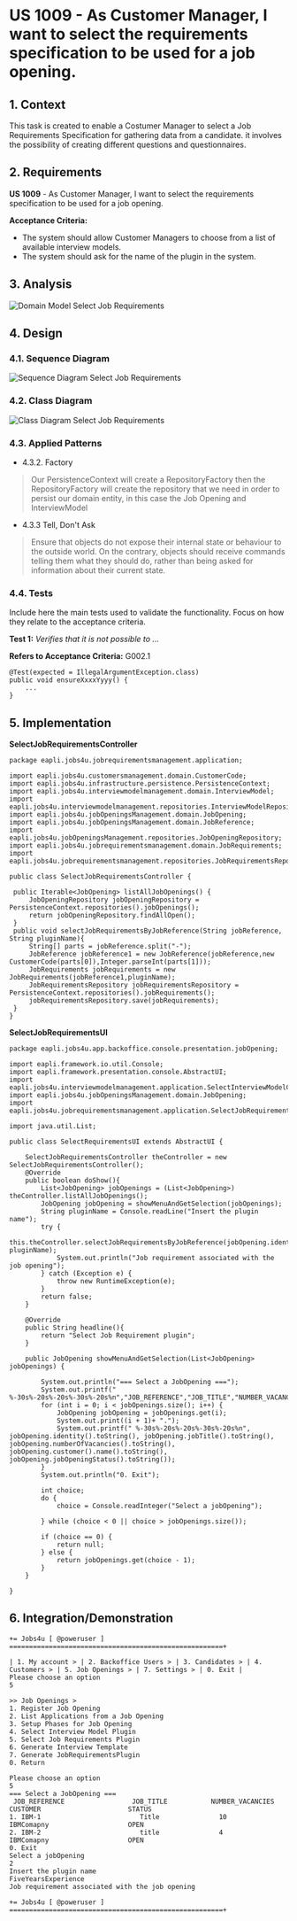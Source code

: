 # US 1009 - As Customer Manager, I want to select the requirements specification to be used for a job opening. #

## 1. Context

This task is created to enable a Costumer Manager to select a Job Requirements Specification for gathering data from a candidate. it involves the possibility of creating different questions and questionnaires.
## 2. Requirements

 **US 1009** - As Customer Manager, I want to select the requirements specification to be used for a job opening. 

**Acceptance Criteria:**

- The system should allow Customer Managers to choose from a list of available interview models.
- The system should ask for the name of the plugin in the system.

## 3. Analysis

![Domain Model Select Job Requirements](DM/Domain-Model-select-Requirements-specification.svg)

## 4. Design

### 4.1. Sequence Diagram

![Sequence Diagram Select Job Requirements](SD/sequence-diagram-select-RequirementsSpecification.svg)

### 4.2. Class Diagram

![Class Diagram Select Job Requirements](CD/class-diagram-select-Requirements-specification-Select_Job_Requirements_Class_Diagram.svg)

### 4.3. Applied Patterns

- 4.3.2. Factory
> Our PersistenceContext will create a RepositoryFactory then the RepositoryFactory will create the repository that we need in order to persist our domain entity, in this case the Job Opening and InterviewModel

- 4.3.3 Tell, Don't Ask
> Ensure that objects do not expose their internal state or behaviour to the outside world. On the contrary, objects should receive commands telling them what they should do, rather than being asked for information about their current state.


### 4.4. Tests

Include here the main tests used to validate the functionality. Focus on how they relate to the acceptance criteria.

**Test 1:** *Verifies that it is not possible to ...*

**Refers to Acceptance Criteria:** G002.1


```
@Test(expected = IllegalArgumentException.class)
public void ensureXxxxYyyy() {
	...
}
````

## 5. Implementation

**SelectJobRequirementsController**

````
package eapli.jobs4u.jobrequirementsmanagement.application;

import eapli.jobs4u.customersmanagement.domain.CustomerCode;
import eapli.jobs4u.infrastructure.persistence.PersistenceContext;
import eapli.jobs4u.interviewmodelmanagement.domain.InterviewModel;
import eapli.jobs4u.interviewmodelmanagement.repositories.InterviewModelRepository;
import eapli.jobs4u.jobOpeningsManagement.domain.JobOpening;
import eapli.jobs4u.jobOpeningsManagement.domain.JobReference;
import eapli.jobs4u.jobOpeningsManagement.repositories.JobOpeningRepository;
import eapli.jobs4u.jobrequirementsmanagement.domain.JobRequirements;
import eapli.jobs4u.jobrequirementsmanagement.repositories.JobRequirementsRepository;

public class SelectJobRequirementsController {

 public Iterable<JobOpening> listAllJobOpenings() {
     JobOpeningRepository jobOpeningRepository = PersistenceContext.repositories().jobOpenings();
     return jobOpeningRepository.findAllOpen();
 }
 public void selectJobRequirementsByJobReference(String jobReference, String pluginName){
     String[] parts = jobReference.split("-");
     JobReference jobReference1 = new JobReference(jobReference,new CustomerCode(parts[0]),Integer.parseInt(parts[1]));
     JobRequirements jobRequirements = new JobRequirements(jobReference1,pluginName);
     JobRequirementsRepository jobRequirementsRepository = PersistenceContext.repositories().jobRequirements();
     jobRequirementsRepository.save(jobRequirements);
 }
}
````

**SelectJobRequirementsUI**
````
package eapli.jobs4u.app.backoffice.console.presentation.jobOpening;

import eapli.framework.io.util.Console;
import eapli.framework.presentation.console.AbstractUI;
import eapli.jobs4u.interviewmodelmanagement.application.SelectInterviewModelController;
import eapli.jobs4u.jobOpeningsManagement.domain.JobOpening;
import eapli.jobs4u.jobrequirementsmanagement.application.SelectJobRequirementsController;

import java.util.List;

public class SelectRequirementsUI extends AbstractUI {

    SelectJobRequirementsController theController = new SelectJobRequirementsController();
    @Override
    public boolean doShow(){
        List<JobOpening> jobOpenings = (List<JobOpening>) theController.listAllJobOpenings();
        JobOpening jobOpening = showMenuAndGetSelection(jobOpenings);
        String pluginName = Console.readLine("Insert the plugin name");
        try {
            this.theController.selectJobRequirementsByJobReference(jobOpening.identity().toString(), pluginName);
            System.out.println("Job requirement associated with the job opening");
        } catch (Exception e) {
            throw new RuntimeException(e);
        }
        return false;
    }

    @Override
    public String headline(){
        return "Select Job Requirement plugin";
    }

    public JobOpening showMenuAndGetSelection(List<JobOpening> jobOpenings) {

        System.out.println("=== Select a JobOpening ===");
        System.out.printf(" %-30s%-20s%-20s%-30s%-20s%n","JOB_REFERENCE","JOB_TITLE","NUMBER_VACANCIES","CUSTOMER","STATUS");
        for (int i = 0; i < jobOpenings.size(); i++) {
            JobOpening jobOpening = jobOpenings.get(i);
            System.out.print((i + 1)+ ".");
            System.out.printf(" %-30s%-20s%-20s%-30s%-20s%n", jobOpening.identity().toString(), jobOpening.jobTitle().toString(), jobOpening.numberOfVacancies().toString(), jobOpening.customer().name().toString(), jobOpening.jobOpeningStatus().toString());
        }
        System.out.println("0. Exit");

        int choice;
        do {
            choice = Console.readInteger("Select a jobOpening");

        } while (choice < 0 || choice > jobOpenings.size());

        if (choice == 0) {
            return null;
        } else {
            return jobOpenings.get(choice - 1);
        }
    }

}

````
## 6. Integration/Demonstration

````
+= Jobs4u [ @poweruser ] ======================================================+

| 1. My account > | 2. Backoffice Users > | 3. Candidates > | 4. Customers > | 5. Job Openings > | 7. Settings > | 0. Exit | 
Please choose an option
5

>> Job Openings >
1. Register Job Opening
2. List Applications from a Job Opening
3. Setup Phases for Job Opening
4. Select Interview Model Plugin
5. Select Job Requirements Plugin
6. Generate Interview Template
7. Generate JobRequirementsPlugin
0. Return 

Please choose an option
5
=== Select a JobOpening ===
 JOB_REFERENCE                 JOB_TITLE           NUMBER_VACANCIES    CUSTOMER                      STATUS              
1. IBM-1                         Title               10                  IBMComapny                    OPEN                
2. IBM-2                         title               4                   IBMComapny                    OPEN                
0. Exit
Select a jobOpening
2
Insert the plugin name
FiveYearsExperience
Job requirement associated with the job opening

+= Jobs4u [ @poweruser ] ======================================================+

````